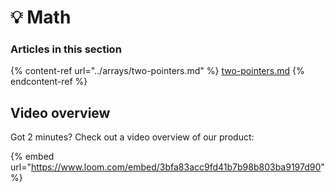 # 💡 Math

### Articles in this section

{% content-ref url="../arrays/two-pointers.md" %}
[two-pointers.md](../arrays/two-pointers.md)
{% endcontent-ref %}

## Video overview

Got 2 minutes? Check out a video overview of our product:

{% embed url="https://www.loom.com/embed/3bfa83acc9fd41b7b98b803ba9197d90" %}
